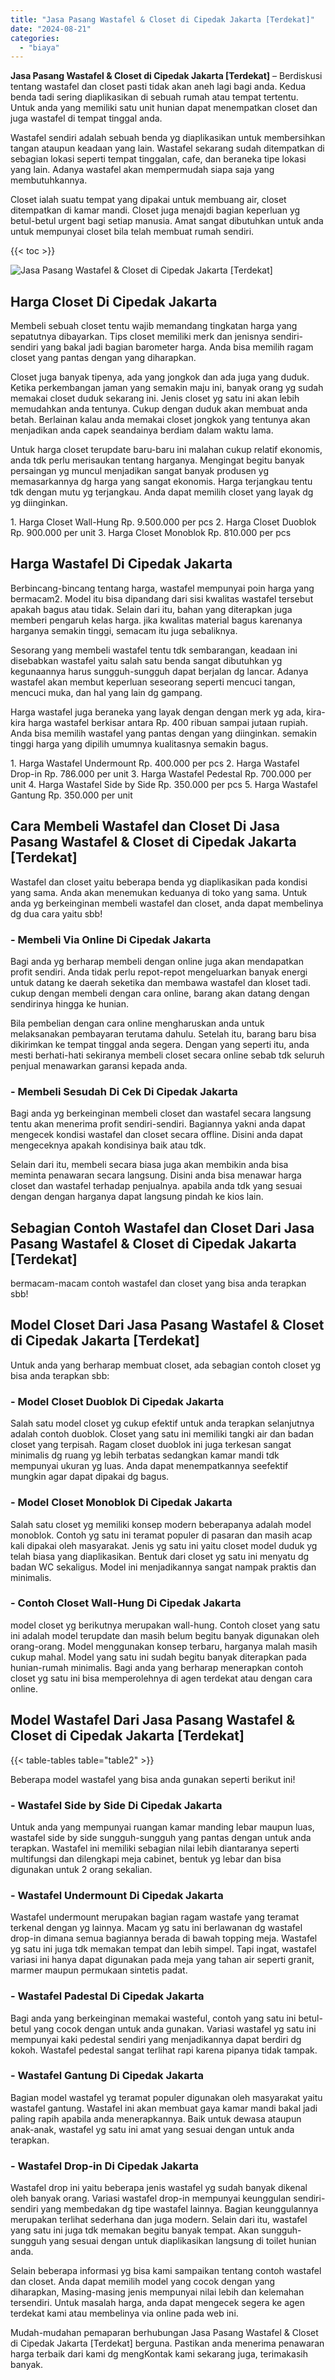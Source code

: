 ```yaml
---
title: "Jasa Pasang Wastafel & Closet di Cipedak Jakarta [Terdekat]"
date: "2024-08-21"
categories: 
  - "biaya"
---
```


**Jasa Pasang Wastafel & Closet di Cipedak Jakarta \[Terdekat\]** – Berdiskusi tentang wastafel dan closet pasti tidak akan aneh lagi bagi anda. Kedua benda tadi sering diaplikasikan di sebuah rumah atau tempat tertentu. Untuk anda yang memiliki satu unit hunian dapat menempatkan closet dan juga wastafel di tempat tinggal anda.

Wastafel sendiri adalah sebuah benda yg diaplikasikan untuk membersihkan tangan ataupun keadaan yang lain. Wastafel sekarang sudah ditempatkan di sebagian lokasi seperti tempat tinggalan, cafe, dan beraneka tipe lokasi yang lain. Adanya wastafel akan mempermudah siapa saja yang membutuhkannya.

Closet ialah suatu tempat yang dipakai untuk membuang air, closet ditempatkan di kamar mandi. Closet juga menajdi bagian keperluan yg betul-betul urgent bagi setiap manusia. Amat sangat dibutuhkan untuk anda untuk mempunyai closet bila telah membuat rumah sendiri.

{{< toc >}}

![Jasa Pasang Wastafel & Closet di Cipedak Jakarta [Terdekat]](/images/wastafel-closet-murah41.png)

## Harga Closet Di Cipedak Jakarta

Membeli sebuah closet tentu wajib memandang tingkatan harga yang sepatutnya dibayarkan. Tips closet memiliki merk dan jenisnya sendiri-sendiri yang bakal jadi bagian barometer harga. Anda bisa memilih ragam closet yang pantas dengan yang diharapkan.

Closet juga banyak tipenya, ada yang jongkok dan ada juga yang duduk. Ketika perkembangan jaman yang semakin maju ini, banyak orang yg sudah memakai closet duduk sekarang ini. Jenis closet yg satu ini akan lebih memudahkan anda tentunya. Cukup dengan duduk akan membuat anda betah. Berlainan kalau anda memakai closet jongkok yang tentunya akan menjadikan anda capek seandainya berdiam dalam waktu lama.

Untuk harga closet terupdate baru-baru ini malahan cukup relatif ekonomis, anda tdk perlu merisaukan tentang harganya. Mengingat begitu banyak persaingan yg muncul menjadikan sangat banyak produsen yg memasarkannya dg harga yang sangat ekonomis. Harga terjangkau tentu tdk dengan mutu yg terjangkau. Anda dapat memilih closet yang layak dg yg diinginkan.

1\. Harga Closet Wall-Hung Rp. 9.500.000 per pcs 2. Harga Closet Duoblok Rp. 900.000 per unit 3. Harga Closet Monoblok Rp. 810.000 per pcs

## Harga Wastafel Di Cipedak Jakarta

Berbincang-bincang tentang harga, wastafel mempunyai poin harga yang bermacam2. Model itu bisa dipandang dari sisi kwalitas wastafel tersebut apakah bagus atau tidak. Selain dari itu, bahan yang diterapkan juga memberi pengaruh kelas harga. jika kwalitas material bagus karenanya harganya semakin tinggi, semacam itu juga sebaliknya.

Sesorang yang membeli wastafel tentu tdk sembarangan, keadaan ini disebabkan wastafel yaitu salah satu benda sangat dibutuhkan yg kegunaannya harus sungguh-sungguh dapat berjalan dg lancar. Adanya wastafel akan membut keperluan seseorang seperti mencuci tangan, mencuci muka, dan hal yang lain dg gampang.

Harga wastafel juga beraneka yang layak dengan dengan merk yg ada, kira-kira harga wastafel berkisar antara Rp. 400 ribuan sampai jutaan rupiah. Anda bisa memilih wastafel yang pantas dengan yang diinginkan. semakin tinggi harga yang dipilih umumnya kualitasnya semakin bagus.

1\. Harga Wastafel Undermount Rp. 400.000 per pcs 2. Harga Wastafel Drop-in Rp. 786.000 per unit 3. Harga Wastafel Pedestal Rp. 700.000 per unit 4. Harga Wastafel Side by Side Rp. 350.000 per pcs 5. Harga Wastafel Gantung Rp. 350.000 per unit

## Cara Membeli Wastafel dan Closet Di Jasa Pasang Wastafel & Closet di Cipedak Jakarta \[Terdekat\]

Wastafel dan closet yaitu beberapa benda yg diaplikasikan pada kondisi yang sama. Anda akan menemukan keduanya di toko yang sama. Untuk anda yg berkeinginan membeli wastafel dan closet, anda dapat membelinya dg dua cara yaitu sbb!

### \- Membeli Via Online Di Cipedak Jakarta

Bagi anda yg berharap membeli dengan online juga akan mendapatkan profit sendiri. Anda tidak perlu repot-repot mengeluarkan banyak energi untuk datang ke daerah seketika dan membawa wastafel dan kloset tadi. cukup dengan membeli dengan cara online, barang akan datang dengan sendirinya hingga ke hunian.

Bila pembelian dengan cara online mengharuskan anda untuk melaksanakan pembayaran terutama dahulu. Setelah itu, barang baru bisa dikirimkan ke tempat tinggal anda segera. Dengan yang seperti itu, anda mesti berhati-hati sekiranya membeli closet secara online sebab tdk seluruh penjual menawarkan garansi kepada anda.

### \- Membeli Sesudah Di Cek Di Cipedak Jakarta

Bagi anda yg berkeinginan membeli closet dan wastafel secara langsung tentu akan menerima profit sendiri-sendiri. Bagiannya yakni anda dapat mengecek kondisi wastafel dan closet secara offline. Disini anda dapat mengeceknya apakah kondisinya baik atau tdk.

Selain dari itu, membeli secara biasa juga akan membikin anda bisa meminta penawaran secara langsung. Disini anda bisa menawar harga closet dan wastafel terhadap penjualnya. apabila anda tdk yang sesuai dengan dengan harganya dapat langsung pindah ke kios lain.

## Sebagian Contoh Wastafel dan Closet Dari Jasa Pasang Wastafel & Closet di Cipedak Jakarta \[Terdekat\]

bermacam-macam contoh wastafel dan closet yang bisa anda terapkan sbb!

## Model Closet Dari Jasa Pasang Wastafel & Closet di Cipedak Jakarta \[Terdekat\]

Untuk anda yang berharap membuat closet, ada sebagian contoh closet yg bisa anda terapkan sbb:

### \- Model Closet Duoblok Di Cipedak Jakarta

Salah satu model closet yg cukup efektif untuk anda terapkan selanjutnya adalah contoh duoblok. Closet yang satu ini memiliki tangki air dan badan closet yang terpisah. Ragam closet duoblok ini juga terkesan sangat minimalis dg ruang yg lebih terbatas sedangkan kamar mandi tdk mempunyai ukuran yg luas. Anda dapat menempatkannya seefektif mungkin agar dapat dipakai dg bagus.

### \- Model Closet Monoblok Di Cipedak Jakarta

Salah satu closet yg memiliki konsep modern beberapanya adalah model monoblok. Contoh yg satu ini teramat populer di pasaran dan masih acap kali dipakai oleh masyarakat. Jenis yg satu ini yaitu closet model duduk yg telah biasa yang diaplikasikan. Bentuk dari closet yg satu ini menyatu dg badan WC sekaligus. Model ini menjadikannya sangat nampak praktis dan minimalis.

### \- Contoh Closet Wall-Hung Di Cipedak Jakarta

model closet yg berikutnya merupakan wall-hung. Contoh closet yang satu ini adalah model terupdate dan masih belum begitu banyak digunakan oleh orang-orang. Model menggunakan konsep terbaru, harganya malah masih cukup mahal. Model yang satu ini sudah begitu banyak diterapkan pada hunian-rumah minimalis. Bagi anda yang berharap menerapkan contoh closet yg satu ini bisa memperolehnya di agen terdekat atau dengan cara online.

## Model Wastafel Dari Jasa Pasang Wastafel & Closet di Cipedak Jakarta \[Terdekat\]

{{< table-tables table="table2" >}}

Beberapa model wastafel yang bisa anda gunakan seperti berikut ini!

### \- Wastafel Side by Side Di Cipedak Jakarta

Untuk anda yang mempunyai ruangan kamar manding lebar maupun luas, wastafel side by side sungguh-sungguh yang pantas dengan untuk anda terapkan. Wastafel ini memiliki sebagian nilai lebih diantaranya seperti multifungsi dan dilengkapi meja cabinet, bentuk yg lebar dan bisa digunakan untuk 2 orang sekalian.

### \- Wastafel Undermount Di Cipedak Jakarta

Wastafel undermount merupakan bagian ragam wastafe yang teramat terkenal dengan yg lainnya. Macam yg satu ini berlawanan dg wastafel drop-in dimana semua bagiannya berada di bawah topping meja. Wastafel yg satu ini juga tdk memakan tempat dan lebih simpel. Tapi ingat, wastafel variasi ini hanya dapat digunakan pada meja yang tahan air seperti granit, marmer maupun permukaan sintetis padat.

### \- Wastafel Padestal Di Cipedak Jakarta

Bagi anda yang berkeinginan memakai wasteful, contoh yang satu ini betul-betul yang cocok dengan untuk anda gunakan. Variasi wastafel yg satu ini mempunyai kaki pedestal sendiri yang menjadikannya dapat berdiri dg kokoh. Wastafel pedestal sangat terlihat rapi karena pipanya tidak tampak.

### \- Wastafel Gantung Di Cipedak Jakarta

Bagian model wastafel yg teramat populer digunakan oleh masyarakat yaitu wastafel gantung. Wastafel ini akan membuat gaya kamar mandi bakal jadi paling rapih apabila anda menerapkannya. Baik untuk dewasa ataupun anak-anak, wastafel yg satu ini amat yang sesuai dengan untuk anda terapkan.

### \- Wastafel Drop-in Di Cipedak Jakarta

Wastafel drop ini yaitu beberapa jenis wastafel yg sudah banyak dikenal oleh banyak orang. Variasi wastafel drop-in mempunyai keunggulan sendiri-sendiri yang membedakan dg tipe wastafel lainnya. Bagian keunggulannya merupakan terlihat sederhana dan juga modern. Selain dari itu, wastafel yang satu ini juga tdk memakan begitu banyak tempat. Akan sungguh-sungguh yang sesuai dengan untuk diaplikasikan langsung di toilet hunian anda.

Selain beberapa informasi yg bisa kami sampaikan tentang contoh wastafel dan closet. Anda dapat memilih model yang cocok dengan yang diharapkan, Masing-masing jenis mempunyai nilai lebih dan kelemahan tersendiri. Untuk masalah harga, anda dapat mengecek segera ke agen terdekat kami atau membelinya via online pada web ini.

Mudah-mudahan pemaparan berhubungan Jasa Pasang Wastafel & Closet di Cipedak Jakarta \[Terdekat\] berguna. Pastikan anda menerima penawaran harga terbaik dari kami dg mengKontak kami sekarang juga, terimakasih banyak.
